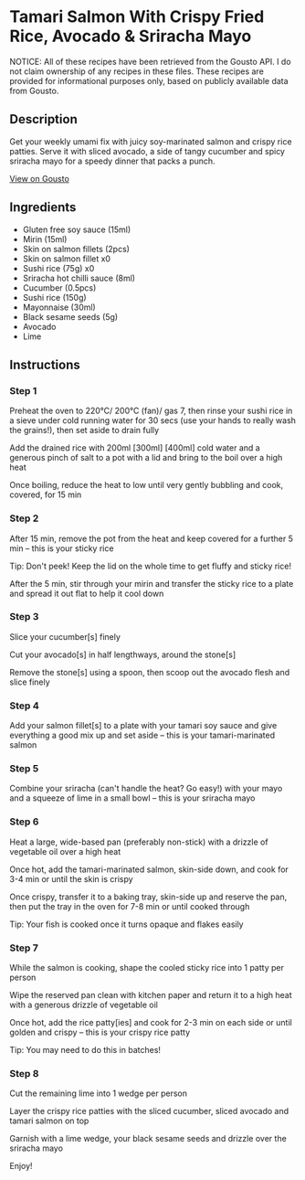 # Tamari Salmon With Crispy Fried Rice, Avocado & Sriracha Mayo

NOTICE: All of these recipes have been retrieved from the Gousto API. I do not claim ownership of any recipes in these files. These recipes are provided for informational purposes only, based on publicly available data from Gousto.

## Description

Get your weekly umami fix with juicy soy-marinated salmon and crispy rice patties. Serve it with sliced avocado, a side of tangy cucumber and spicy sriracha mayo for a speedy dinner that packs a punch.

[View on Gousto](https://www.gousto.co.uk/recipes/cookbook/tamari-salmon-with-crispy-fried-rice-avocado-sriracha-mayo)

## Ingredients

- Gluten free soy sauce (15ml)
- Mirin (15ml)
- Skin on salmon fillets (2pcs)
- Skin on salmon fillet x0
- Sushi rice (75g) x0
- Sriracha hot chilli sauce (8ml)
- Cucumber (0.5pcs)
- Sushi rice (150g)
- Mayonnaise (30ml)
- Black sesame seeds (5g)
- Avocado
- Lime

## Instructions


### Step 1

Preheat the oven to 220°C/ 200°C (fan)/ gas 7, then rinse your sushi rice in a sieve under cold running water for 30 secs (use your hands to really wash the grains!), then set aside to drain fully

Add the drained rice with 200ml <span class="text-purple">[300ml]</span> <span class="text-danger">[400ml]</span> cold water and a generous pinch of salt to a pot with a lid and bring to the boil over a high heat

Once boiling, reduce the heat to low until very gently bubbling and cook, covered, for 15 min


### Step 2

After 15 min, remove the pot from the heat and keep covered for a further 5 min – this is your sticky rice

Tip: Don't peek! Keep the lid on the whole time to get fluffy and sticky rice!

After the 5 min, stir through your mirin and transfer the sticky rice to a plate and spread it out flat to help it cool down


### Step 3

Slice your cucumber[s] finely

Cut your avocado[s] in half lengthways, around the stone[s]

Remove the stone[s] using a spoon, then scoop out the avocado flesh and slice finely


### Step 4

Add your salmon fillet[s] to a plate with your tamari soy sauce and give everything a good mix up and set aside – this is your tamari-marinated salmon


### Step 5

Combine your sriracha (can't handle the heat? Go easy!) with your mayo and a squeeze of lime in a small bowl – this is your sriracha mayo


### Step 6

Heat a large, wide-based pan (preferably non-stick) with a drizzle of vegetable oil over a high heat

Once hot, add the tamari-marinated salmon, skin-side down, and cook for 3-4 min or until the skin is crispy

Once crispy, transfer it to a baking tray, skin-side up and reserve the pan, then put the tray in the oven for 7-8 min or until cooked through

Tip: Your fish is cooked once it turns opaque and flakes easily


### Step 7

While the salmon is cooking, shape the cooled sticky rice into 1 patty per person

Wipe the reserved pan clean with kitchen paper and return it to a high heat with a generous drizzle of vegetable oil

Once hot, add the rice patty[ies] and cook for 2-3 min on each side or until golden and crispy – this is your crispy rice patty

Tip: You may need to do this in batches!

### Step 8

Cut the remaining lime into 1 wedge per person

Layer the crispy rice patties with the sliced cucumber, sliced avocado and tamari salmon on top

Garnish with a lime wedge, your black sesame seeds and drizzle over the sriracha mayo

Enjoy!

